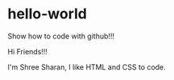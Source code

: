# hello-world
Show how to code with github!!!

Hi Friends!!!

I'm Shree Sharan, I like HTML and CSS to code.
